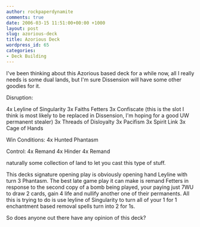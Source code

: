 ```yaml
---
author: rockpaperdynamite
comments: true
date: 2006-03-15 11:51:00+00:00 +1000
layout: post
slug: azorious-deck
title: Azorious Deck
wordpress_id: 65
categories:
- Deck Building
---
```


I've been thinking about this Azorious based deck for a while now, all I really needs is some dual lands, but I'm sure Dissension will have some other goodies for it.

<!-- more -->Disruption:
4x Leyline of Singularity
3x Faiths Fetters
3x Confiscate (this is the slot I think is most likely to be replaced in Dissension, I'm hoping for a good UW permanent stealer)
3x Threads of Disloyalty
3x Pacifism
3x Spirit Link
3x Cage of Hands

Win Conditions:
4x Hunted Phantasm

Control:
4x Remand
4x Hinder
4x Remand

naturally some collection of land to let you cast this type of stuff.

This decks signature opening play is obviously opening hand Leyline with turn 3 Phantasm. The best late game play it can make is remand Fetters in response to the second copy of a bomb being played, your paying just 7WU to draw 2 cards, gain 4 life and nullify another one of their permanents. All this is trying to do is use leyline of Singularity to turn all of your 1 for 1 enchantment based removal spells turn into 2 for 1s.

So does anyone out there have any opinion of this deck?

